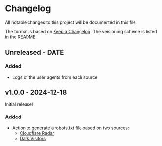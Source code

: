 # Changelog

All notable changes to this project will be documented in this file.

The format is based on [Keep a Changelog](https://keepachangelog.com/en/1.0.0/).
The versioning scheme is listed in the README.

<!-- ### Known Issues -->
<!-- ### Added -->
<!-- ### Updated -->
<!-- ### Changed -->
<!-- ### Deprecated -->
<!-- ### Removed -->
<!-- ### Fixed -->
<!-- ### Security -->

## Unreleased - DATE

### Added

- Logs of the user agents from each source

## v1.0.0 - 2024-12-18

Initial release!

### Added

- Action to generate a robots.txt file based on two sources:
  - [Cloudflare Radar](https://radar.cloudflare.com/traffic/verified-bots)
  - [Dark Visitors](https://darkvisitors.com/agents)

